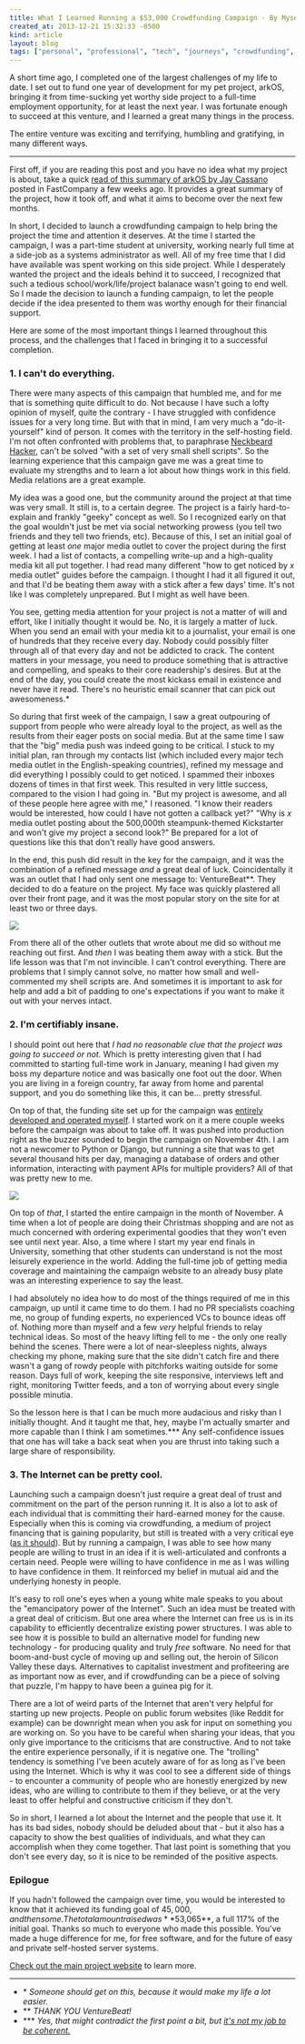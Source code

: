 ```yaml
---
title: What I Learned Running a $53,000 Crowdfunding Campaign - By Myself
created_at: 2013-12-21 15:32:33 -0500
kind: article
layout: blog
tags: ["personal", "professional", "tech", "journeys", "crowdfunding", "arkOS", "firestarter"]
---
```


A short time ago, I completed one of the largest challenges of my life to date. I set out to fund one year of development for my pet project, arkOS, bringing it from time-sucking yet worthy side project to a full-time employment opportunity, for at least the next year. I was fortunate enough to succeed at this venture, and I learned a great many things in the process.

The entire venture was exciting and terrifying, humbling and gratifying, in many different ways.

<!-- more -->

----

First off, if you are reading this post and you have no idea what my project is about, take a quick [read of this summary of arkOS by Jay Cassano](http://www.fastcolabs.com/3021919/open-company/finally-a-way-everyone-can-keep-their-data-from-the-nsa) posted in FastCompany a few weeks ago. It provides a great summary of the project, how it took off, and what it aims to become over the next few months.

In short, I decided to launch a crowdfunding campaign to help bring the project the time and attention it deserves. At the time I started the campaign, I was a part-time student at university, working nearly full time at a side-job as a systems administrator as well. All of my free time that I did have available was spent working on this side project. While I desperately wanted the project and the ideals behind it to succeed, I recognized that such a tedious school/work/life/project balanace wasn't going to end well. So I made the decision to launch a funding campaign, to let the people decide if the idea presented to them was worthy enough for their financial support.

Here are some of the most important things I learned throughout this process, and the challenges that I faced in bringing it to a successful completion.


### 1. I can't do everything.

There were many aspects of this campaign that humbled me, and for me that is something quite difficult to do. Not because I have such a lofty opinion of myself, quite the contrary - I have struggled with confidence issues for a very long time. But with that in mind, I am very much a "do-it-yourself" kind of person. It comes with the territory in the self-hosting field. I'm not often confronted with problems that, to paraphrase [Neckbeard Hacker](https://twitter.com/NeckbeardHacker), can't be solved "with a set of very small shell scripts". So the learning experience that this campaign gave me was a great time to evaluate my strengths and to learn a lot about how things work in this field. Media relations are a great example.

My idea was a good one, but the community around the project at that time was very small. It still is, to a certain degree. The project is a fairly hard-to-explain and frankly "geeky" concept as well. So I recognized early on that the goal wouldn't just be met via social networking prowess (you tell two friends and they tell two friends, etc). Because of this, I set an initial goal of getting at least *one* major media outlet to cover the project during the first week. I had a list of contacts, a compelling write-up and a high-quality media kit all put together. I had read many different "how to get noticed by *x* media outlet" guides before the campaign. I thought I had it all figured it out, and that I'd be beating them away with a stick after a few days' time. It's not like I was completely unprepared. But I might as well have been.

You see, getting media attention for your project is not a matter of will and effort, like I initially thought it would be. No, it is largely a matter of luck. When you send an email with your media kit to a journalist, your email is one of hundreds that they receive every day. Nobody could possibly filter through all of that every day and not be addicted to crack. The content matters in your message, you need to produce something that is attractive and compelling, and speaks to their core readership's desires. But at the end of the day, you could create the most kickass email in existence and never have it read. There's no heuristic email scanner that can pick out awesomeness.*

So during that first week of the campaign, I saw a great outpouring of support from people who were already loyal to the project, as well as the results from their eager posts on social media. But at the same time I saw that the "big" media push was indeed going to be critical. I stuck to my initial plan, ran through my contacts list (which included every major tech media outlet in the English-speaking countries), refined my message and did everything I possibly could to get noticed. I spammed their inboxes dozens of times in that first week. This resulted in very little success, compared to the vision I had going in. "But my project is awesome, and all of these people here agree with me," I reasoned. "I know their readers would be interested, how could I have not gotten a callback yet?" "Why is *x* media outlet posting about the 500,000th steampunk-themed Kickstarter and won't give my project a second look?" Be prepared for a lot of questions like this that don't really have good answers.

In the end, this push did result in the key for the campaign, and it was the combination of a refined message *and* a great deal of luck. Coincidentally it was an outlet that I had only sent one message to: VentureBeat\*\*. They decided to do a feature on the project. My face was quickly plastered all over their front page, and it was the most popular story on the site for at least two or three days.

![](/img/20131221001.png)

From there all of the other outlets that wrote about me did so without me reaching out first. And *then* I was beating them away with a stick. But the life lesson was that I'm not invincible. I can't control everything. There are problems that I simply cannot solve, no matter how small and well-commented my shell scripts are. And sometimes it is important to ask for help and add a bit of padding to one's expectations if you want to make it out with your nerves intact.


### 2. I'm certifiably insane.

I should point out here that *I had no reasonable clue that the project was going to succeed or not.* Which is pretty interesting given that I had committed to starting full-time work in January, meaning I had given my boss my departure notice and was basically one foot out the door. When you are living in a foreign country, far away from home and parental support, and you do something like this, it can be... pretty stressful.

On top of that, the funding site set up for the campaign was [entirely developed and operated myself](https://github.com/jacook/firestarter). I started work on it a mere couple weeks before the campaign was about to take off. It was pushed into production right as the buzzer sounded to begin the campaign on November 4th. I am not a newcomer to Python or Django, but running a site that was to get several thousand hits per day, managing a database of orders and other information, interacting with payment APIs for multiple providers? All of that was pretty new to me.

![](/img/20131221002.png)

On top of *that*, I started the entire campaign in the month of November. A time when a lot of people are doing their Christmas shopping and are not as much concerned with ordering experimental goodies that they won't even see until next year. Also, a time where I start my year end finals in University, something that other students can understand is not the most leisurely experience in the world. Adding the full-time job of getting media coverage and maintaining the campaign website to an already busy plate was an interesting experience to say the least.

I had absolutely no idea how to do most of the things required of me in this campaign, up until it came time to do them. I had no PR specialists coaching me, no group of funding experts, no experienced VCs to bounce ideas off of. Nothing more than myself and a few *very* helpful friends to relay technical ideas. So most of the heavy lifting fell to me - the only one really behind the scenes. There were a lot of near-sleepless nights, always checking my phone, making sure that the site didn't catch fire and there wasn't a gang of rowdy people with pitchforks waiting outside for some reason. Days full of work, keeping the site responsive, interviews left and right, monitoring Twitter feeds, and a ton of worrying about every single possible minutia.

So the lesson here is that I can be much more audacious and risky than I initially thought. And it taught me that, hey, maybe I'm actually smarter and more capable than I think I am sometimes.*** Any self-confidence issues that one has will take a back seat when you are thrust into taking such a large share of responsibility.


### 3. The Internet can be pretty cool.

Launching such a campaign doesn't just require a great deal of trust and commitment on the part of the person running it. It is also a lot to ask of each individual that is committing their hard-earned money for the cause. Especially when this is coming via crowdfunding, a medium of project financing that is gaining popularity, but still is treated with a very critical eye ([as it should](http://pando.com/2013/06/30/thieves-and-scams-the-problem-with-crowdfunding/)). But by running a campaign, I was able to see how many people are willing to trust in an idea if it is well-articulated and confronts a certain need. People were willing to have confidence in me as I was willing to have confidence in them. It reinforced my belief in mutual aid and the underlying honesty in people.

It's easy to roll one's eyes when a young white male speaks to you about the "emancipatory power of the Internet". Such an idea must be treated with a great deal of criticism. But one area where the Internet can free us is in its capability to efficiently decentralize existing power structures. I was able to see how it is possible to build an alternative model for funding new technology - for producing quality and truly *free* software. No need for that boom-and-bust cycle of moving up and selling out, the heroin of Silicon Valley these days. Alternatives to capitalist investment and profiteering are as important now as ever, and if crowdfunding can be a piece of solving that puzzle, I'm happy to have been a guinea pig for it.

There are a lot of weird parts of the Internet that aren't very helpful for starting up new projects. People on public forum websites (like Reddit for example) can be downright mean when you ask for input on something you are working on. So you have to be careful when sharing your ideas, that you only give importance to the criticisms that are constructive. And to not take the entire experience personally, if it is negative one. The "trolling" tendency is something I've been acutely aware of for as long as I've been using the Internet. Which is why it was cool to see a different side of things - to encounter a community of people who are honestly energized by new ideas, who are willing to contribute to them if they believe, or at the very least to offer helpful and constructive criticism if they don't.

So in short, I learned a lot about the Internet and the people that use it. It has its bad sides, nobody should be deluded about that - but it also has a capacity to show the best qualities of individuals, and what they can accomplish when they come together. That last point is something that you don't see every day, so it is nice to be reminded of the positive aspects.


### Epilogue

If you hadn't followed the campaign over time, you would be interested to know that it achieved its funding goal of $45,000, and then some. The total amount raised was **$53,065**, a full 117% of the initial goal. Thanks so much to everyone who made this possible. You've made a huge difference for me, for free software, and for the future of easy and private self-hosted server systems.

[Check out the main project website](https://arkos.io) to learn more.


----

* \* *Someone should get on this, because it would make my life a lot easier.*
* \*\* *THANK YOU VentureBeat!*
* \*\*\* *Yes, that might contradict the first point a bit, but [it's not my job to be coherent.](http://www.brainyquote.com/quotes/quotes/w/waltwhitma132584.html)*